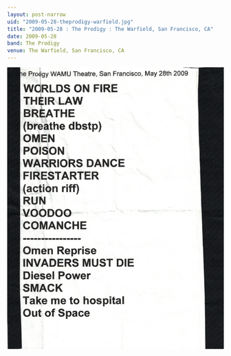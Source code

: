 ```yaml
---
layout: post-narrow
uid: "2009-05-28-theprodigy-warfield.jpg"
title: "2009-05-28 : The Prodigy : The Warfield, San Francisco, CA"
date: 2009-05-28
band: The Prodigy
venue: The Warfield, San Francisco, CA
---
```


<div class="showcase">
  <img src="/img/2009/05/20090528-TheProdigy-Warfield.jpg" alt="2009-05-28-theprodigy-warfield.jpg">
</div>
